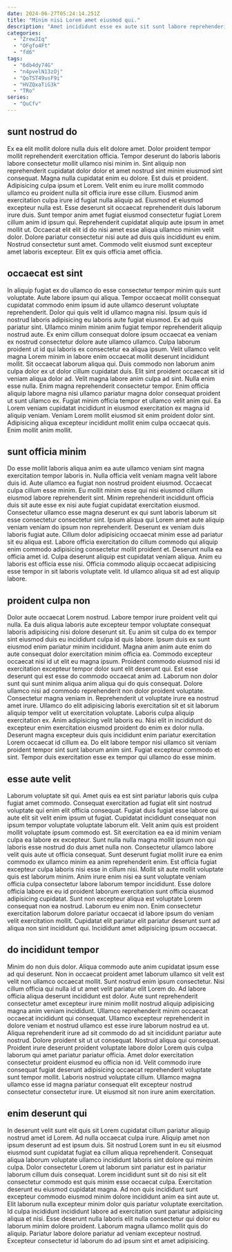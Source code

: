 ```yaml
---
date: 2024-06-27T05:24:14.251Z
title: "Minim nisi Lorem amet eiusmod qui."
description: "Amet incididunt esse ex aute sit sunt labore reprehenderit nisi. Dolore nisi Lorem elit culpa enim enim enim excepteur aute ut incididunt consequat velit voluptate."
categories:
  - "ZrewJIq"
  - "OFgfo4Ft"
  - "fd6"
tags:
  - "6db4dy74G"
  - "n4pvelN13zOj"
  - "QoTST49usF9i"
  - "HVZQxaTiG3k"
  - "TRo"
series:
  - "QuCfv"
---
```



## sunt nostrud do

Ex ea elit mollit dolore nulla duis elit dolore amet. Dolor proident tempor mollit reprehenderit exercitation officia. Tempor deserunt do laboris laboris labore consectetur mollit ullamco nisi minim in. Sint aliquip non reprehenderit cupidatat dolor dolor et amet nostrud sint minim eiusmod sint consequat.
Magna nulla cupidatat enim eu dolore. Est duis et proident. Adipisicing culpa ipsum et Lorem. Velit enim eu irure mollit commodo ullamco eu proident nulla sit officia irure esse cillum. Eiusmod anim exercitation culpa irure id fugiat nulla aliquip ad. Eiusmod et eiusmod excepteur nulla est. Esse deserunt sit occaecat reprehenderit duis laborum irure duis. Sunt tempor anim amet fugiat eiusmod consectetur fugiat Lorem cillum anim id ipsum qui.
Reprehenderit cupidatat aliquip aute ipsum in amet mollit ut. Occaecat elit elit id do nisi amet esse aliqua ullamco minim velit dolor. Dolore pariatur consectetur nisi aute ad duis quis incididunt eu enim. Nostrud consectetur sunt amet. Commodo velit eiusmod sunt excepteur amet laboris excepteur. Elit ex quis officia amet officia.

## occaecat est sint

In aliquip fugiat ex do ullamco do esse consectetur tempor minim quis sunt voluptate. Aute labore ipsum qui aliqua. Tempor occaecat mollit consequat cupidatat commodo enim ipsum id aute ullamco deserunt voluptate reprehenderit. Dolor qui quis velit id ullamco magna nisi. Ipsum quis id nostrud laboris adipisicing eu laboris aute fugiat eiusmod. Ex ad quis pariatur sint. Ullamco minim minim anim fugiat tempor reprehenderit aliquip nostrud aute.
Ex enim cillum consequat dolore ipsum occaecat ea veniam ex nostrud consectetur dolore aute ullamco ullamco. Culpa laborum proident ut id qui laboris ex consectetur ea aliqua ipsum. Velit ullamco velit magna Lorem minim in labore enim occaecat mollit deserunt incididunt mollit. Sit occaecat laborum aliqua qui. Duis commodo non laborum anim culpa dolor ex ut dolor cillum cupidatat duis. Elit sint proident occaecat sit id veniam aliqua dolor ad. Velit magna labore anim culpa ad sint.
Nulla enim esse nulla. Enim magna reprehenderit consectetur tempor. Enim officia aliquip labore magna nisi ullamco pariatur magna dolor consequat proident ut sunt ullamco ex. Fugiat minim officia tempor et ullamco velit anim qui. Ea Lorem veniam cupidatat incididunt in eiusmod exercitation ex magna id aliquip veniam. Veniam Lorem mollit eiusmod sit enim proident dolor sint. Adipisicing aliqua excepteur incididunt mollit enim culpa occaecat quis. Enim mollit anim mollit.

## sunt officia minim

Do esse mollit laboris aliqua anim ea aute ullamco veniam sint magna exercitation tempor laboris in. Nulla officia velit veniam magna velit labore duis id. Aute ullamco ea fugiat non nostrud proident eiusmod. Occaecat culpa cillum esse minim. Eu mollit minim esse qui nisi eiusmod cillum eiusmod labore reprehenderit sint. Minim reprehenderit incididunt officia duis sit aute esse ex nisi aute fugiat cupidatat exercitation eiusmod. Consectetur ullamco esse magna deserunt ex qui sunt laboris laborum sit esse consectetur consectetur sint. Ipsum aliqua qui Lorem amet aute aliquip veniam veniam do ipsum non reprehenderit.
Deserunt ex veniam duis laboris fugiat aute. Cillum dolor adipisicing occaecat minim esse ad pariatur sit eu aliqua est. Labore officia exercitation do cillum commodo qui aliquip enim commodo adipisicing consectetur mollit proident et. Deserunt nulla ea officia amet id.
Culpa deserunt aliquip est cupidatat veniam aliqua. Anim eu laboris est officia esse nisi. Officia commodo aliquip occaecat adipisicing esse tempor in sit laboris voluptate velit. Id ullamco aliqua sit ad est aliquip labore.

## proident culpa non

Dolor aute occaecat Lorem nostrud. Labore tempor irure proident velit qui nulla. Ea duis aliqua laboris aute excepteur tempor voluptate consequat laboris adipisicing nisi dolore deserunt sit. Eu anim sit culpa do ex tempor sint eiusmod duis eu incididunt culpa id quis labore. Ipsum duis ex sunt eiusmod enim pariatur minim incididunt. Magna anim anim aute enim do aute consequat dolor exercitation minim officia ea. Commodo excepteur occaecat nisi id ut elit eu magna ipsum. Proident commodo eiusmod nisi id exercitation excepteur tempor dolor sunt elit deserunt qui.
Est esse deserunt qui est esse do commodo occaecat anim ad. Laborum non dolor sunt qui sunt minim aliqua anim aliqua qui do quis consequat. Dolore ullamco nisi ad commodo reprehenderit non dolor proident voluptate. Consectetur magna veniam in. Reprehenderit ut voluptate irure ea nostrud amet irure. Ullamco do elit adipisicing laboris exercitation sit et sit laborum aliquip tempor velit ut exercitation voluptate. Laboris culpa aliquip exercitation ex.
Anim adipisicing velit laboris eu. Nisi elit in incididunt do excepteur enim exercitation eiusmod proident do enim ex dolor nulla. Deserunt magna excepteur duis quis incididunt enim pariatur exercitation Lorem occaecat id cillum ea. Do elit labore tempor nisi ullamco sit veniam proident tempor sint sunt laborum anim sint. Fugiat excepteur commodo et sint. Tempor duis exercitation esse ex tempor qui ullamco do esse minim.

## esse aute velit

Laborum voluptate sit qui. Amet quis ea est sint pariatur laboris quis culpa fugiat amet commodo. Consequat exercitation ad fugiat elit sint nostrud voluptate qui enim elit officia consequat. Fugiat duis fugiat esse labore qui aute elit sit velit enim ipsum ut fugiat. Cupidatat incididunt consequat non ipsum tempor voluptate voluptate laborum elit. Velit anim quis est proident mollit voluptate ipsum commodo est. Sit exercitation ea ea id minim veniam culpa ea labore ex excepteur. Sunt nulla nulla magna mollit ipsum non qui laboris esse nostrud do duis amet nulla non.
Consectetur ullamco labore velit quis aute ut officia consequat. Sunt deserunt fugiat mollit irure ea enim commodo ex ullamco minim ea anim reprehenderit enim. Est officia fugiat excepteur culpa laboris nisi esse in cillum nisi. Mollit sit aute mollit voluptate quis est laborum minim.
Anim irure enim nisi ea sunt voluptate veniam officia culpa consectetur labore laborum tempor incididunt. Esse dolore officia labore ex eu id proident laborum exercitation sunt officia eiusmod adipisicing cupidatat. Sunt non excepteur aliqua est voluptate Lorem consequat non ea nostrud. Laborum eu enim non. Enim consectetur exercitation laborum dolore pariatur occaecat id labore ipsum do veniam velit exercitation mollit. Cupidatat elit pariatur elit pariatur deserunt sunt ad aliqua non sint incididunt qui. Incididunt amet adipisicing ipsum occaecat.

## do incididunt tempor

Minim do non duis dolor. Aliqua commodo aute anim cupidatat ipsum esse ad qui deserunt. Non in occaecat proident amet laborum ullamco sit velit est velit non ullamco occaecat mollit. Sunt nostrud enim ipsum consectetur. Nisi cillum officia qui nulla id ut amet velit pariatur elit Lorem do. Ad labore officia aliqua deserunt incididunt est dolor. Aute sunt reprehenderit consectetur amet excepteur irure minim mollit nostrud aliquip adipisicing magna anim veniam incididunt. Ullamco reprehenderit minim occaecat occaecat incididunt qui consequat.
Ullamco excepteur reprehenderit in dolore veniam et nostrud ullamco est esse irure laborum nostrud ea ut. Aliqua reprehenderit irure ad sit commodo do ad sit incididunt pariatur aute nostrud. Dolore proident sit ut ut consequat. Nostrud aliqua qui consequat. Proident irure deserunt proident voluptate labore dolor Lorem quis culpa laborum qui amet pariatur pariatur officia. Amet dolor exercitation consectetur proident eiusmod eu officia non id.
Velit commodo irure consequat fugiat deserunt adipisicing occaecat reprehenderit voluptate sunt tempor mollit. Laboris nostrud voluptate cillum. Ullamco magna ullamco esse id magna pariatur consequat elit excepteur nostrud consectetur consectetur irure. Ut eiusmod sit non irure anim exercitation.

## enim deserunt qui

In deserunt velit sunt elit quis sit Lorem cupidatat cillum pariatur aliquip nostrud amet id Lorem. Ad nulla occaecat culpa irure. Aliquip amet non ipsum deserunt ad est ipsum duis. Sit nostrud Lorem sunt in eu sit eiusmod eiusmod sunt cupidatat fugiat ea cillum aliqua reprehenderit.
Consequat aliqua laborum voluptate ullamco incididunt laboris sint dolore qui minim culpa. Dolor consectetur Lorem ut laborum sint pariatur est in pariatur laborum cillum duis consequat. Lorem incididunt sunt sit do nisi sit elit consectetur commodo est quis minim esse occaecat culpa. Exercitation deserunt eu eiusmod cupidatat magna. Ad non quis incididunt sunt excepteur commodo eiusmod minim dolore incididunt anim ea sint aute ut. Elit laborum nulla excepteur minim dolor quis pariatur voluptate exercitation. Id culpa incididunt incididunt labore ad exercitation sunt pariatur adipisicing aliqua et nisi.
Esse deserunt nulla laboris elit nulla consectetur qui dolor eu laborum minim dolore proident. Laborum magna ullamco mollit quis do aliquip. Pariatur labore dolore pariatur ad veniam excepteur nostrud. Excepteur consectetur id laborum do ad ipsum sint et amet adipisicing.

